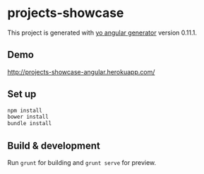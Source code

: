 # projects-showcase

This project is generated with [yo angular generator](https://github.com/yeoman/generator-angular)
version 0.11.1.

## Demo
http://projects-showcase-angular.herokuapp.com/

## Set up
```bash
npm install
bower install
bundle install
```

## Build & development

Run `grunt` for building and `grunt serve` for preview.

